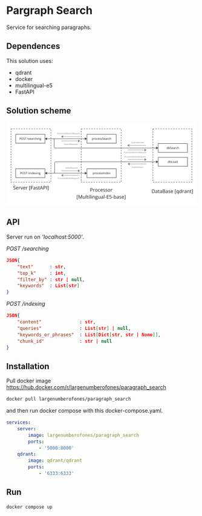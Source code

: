 # Pargraph Search

Service for searching paragraphs.


## Dependences

This solution uses:
+ qdrant
+ docker
+ multilingual-e5
+ FastAPI


## Solution scheme
![Изображение](doc/scheme.png "Scheme")


## API
Server run on *'localhost:5000'*.

*POST /searching*

```json
JSON{
    "text"      : str,
    "top_k"     : int,
    "filter_by" : str | null,
    "keywords"  : List[str]
}
```

*POST /indexing*
```json
JSON{
    "content"              : str,
    "queries"              : List[str] | null,
    "keywords_or_phrases"  : List[Dict[str, str | None]],
    "chunk_id"             : str | null
}
```


## Installation

Pull docker image <https://hub.docker.com/r/largenumberofones/paragraph_search>
```bash
docker pull largenumberofones/paragraph_search
```
and then run docker compose with this docker-compose.yaml.
```yaml
services:
	server:
		image: largenumberofones/paragraph_search
		ports:
			- '5000:8000'
	qdrant:
		image: qdrant/qdrant
		ports:
			- '6333:6333'
```


## Run

```bash
docker compose up
```
